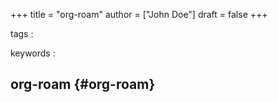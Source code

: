 +++
title = "org-roam"
author = ["John Doe"]
draft = false
+++

tags
:


keywords
:


## org-roam {#org-roam}
